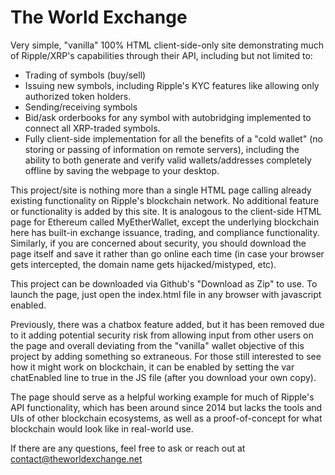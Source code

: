 # The World Exchange

Very simple, "vanilla" 100% HTML client-side-only site demonstrating much of Ripple/XRP's capabilities through their API, including but not limited to:
- Trading of symbols (buy/sell)
- Issuing new symbols, including Ripple's KYC features like allowing only authorized token holders.
- Sending/receiving symbols
- Bid/ask orderbooks for any symbol with autobridging implemented to connect all XRP-traded symbols.
- Fully client-side implementation for all the benefits of a "cold wallet" (no storing or passing of information on remote servers), including the ability to both generate and verify valid wallets/addresses completely offline by saving the webpage to your desktop.

This project/site is nothing more than a single HTML page calling already existing functionality on Ripple's blockchain network.  No additional feature or functionality is added by this site.  It is analogous to the client-side HTML page for Ethereum called MyEtherWallet, except the underlying blockchain here has built-in exchange issuance, trading, and compliance functionality.  Similarly, if you are concerned about security, you should download the page itself and save it rather than go online each time (in case your browser gets intercepted, the domain name gets hijacked/mistyped, etc).

This project can be downloaded via Github's "Download as Zip" to use.  To launch the page, just open the index.html file in any browser with javascript enabled.  

Previously, there was a chatbox feature added, but it has been removed due to it adding potential security risk from allowing input from other users on the page and overall deviating from the "vanilla" wallet objective of this project by adding something so extraneous.  For those still interested to see how it might work on blockchain, it can be enabled by setting the var chatEnabled line to true in the JS file (after you download your own copy).

The page should serve as a helpful working example for much of Ripple's API functionality, which has been around since 2014 but lacks the tools and UIs of other blockchain ecosystems, as well as a proof-of-concept for what blockchain would look like in real-world use.

If there are any questions, feel free to ask or reach out at contact@theworldexchange.net
